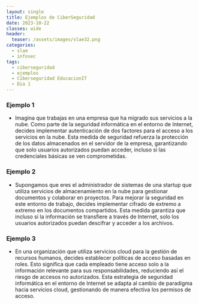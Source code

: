 ```yaml
---
layout: single
title: Ejemplos de CiberSeguridad
date: 2023-10-22
classes: wide
header:
  teaser: /assets/images/slae32.png
categories:
  - slae
  - infosec
tags:
  - ciberseguridad
  - ejemplos
  - Ciberseguridad EducacionIT
  - Dia 1
---
```


### Ejemplo 1 

* Imagina que trabajas en una empresa que ha migrado sus servicios a la nube. Como parte de la seguridad informática en el entorno de Internet, decides implementar autenticación de dos factores para el acceso a los servicios en la nube. Esta medida de seguridad refuerza la protección de los datos almacenados en el servidor de la empresa, garantizando que solo usuarios autorizados puedan acceder, incluso si las credenciales básicas se ven comprometidas.

### Ejemplo 2

* Supongamos que eres el administrador de sistemas de una startup que utiliza servicios de almacenamiento en la nube para gestionar documentos y colaborar en proyectos. Para mejorar la seguridad en este entorno de trabajo, decides implementar cifrado de extremo a extremo en los documentos compartidos. Esta medida garantiza que incluso si la información se transfiere a través de Internet, solo los usuarios autorizados puedan descifrar y acceder a los archivos.

### Ejemplo 3

* En una organización que utiliza servicios cloud para la gestión de recursos humanos, decides establecer políticas de acceso basadas en roles. Esto significa que cada empleado tiene acceso solo a la información relevante para sus responsabilidades, reduciendo así el riesgo de accesos no autorizados. Esta estrategia de seguridad informática en el entorno de Internet se adapta al cambio de paradigma hacia servicios cloud, gestionando de manera efectiva los permisos de acceso.